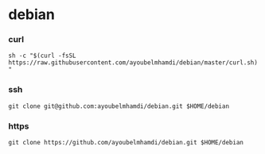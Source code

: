 # debian
### curl
``
sh -c "$(curl -fsSL https://raw.githubusercontent.com/ayoubelmhamdi/debian/master/curl.sh)"
``
### ssh

``
git clone git@github.com:ayoubelmhamdi/debian.git $HOME/debian
``

### https

``
git clone https://github.com/ayoubelmhamdi/debian.git $HOME/debian
``
